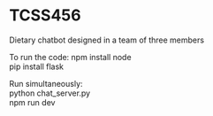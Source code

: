# TCSS456
Dietary chatbot designed in a team of three members

To run the code:
npm install node  
pip install flask  

Run simultaneously:  
python chat_server.py  
npm run dev  
